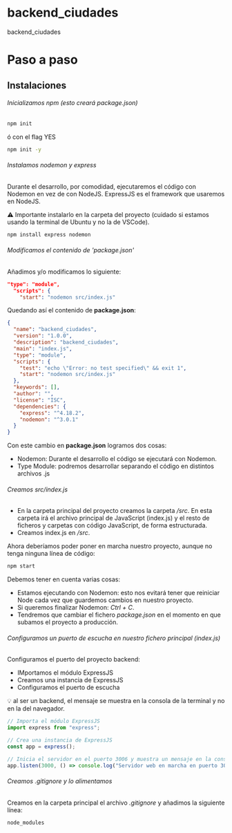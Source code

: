 # backend_ciudades
backend_ciudades


# Paso a paso
## Instalaciones

###### Inicializamos npm (esto creará package.json)
```bash
npm init
```
ó con el flag YES
```bash
npm init -y
```

###### Instalamos nodemon y express
Durante el desarrollo, por comodidad, ejecutaremos el código con Nodemon en vez de con NodeJS.
ExpressJS es el framework que usaremos en NodeJS.

⚠️ Importante instalarlo en la carpeta del proyecto (cuidado si estamos usando la terminal de Ubuntu y no la de VSCode).

```bash
npm install express nodemon
```

###### Modificamos el contenido de 'package.json'
Añadimos y/o modificamos lo siguiente:
```json
"type": "module",
  "scripts": {
    "start": "nodemon src/index.js"

```

Quedando así el contenido de **package.json**:

```json
{
  "name": "backend_ciudades",
  "version": "1.0.0",
  "description": "backend_ciudades",
  "main": "index.js",
  "type": "module",
  "scripts": {
    "test": "echo \"Error: no test specified\" && exit 1",
    "start": "nodemon src/index.js"
  },
  "keywords": [],
  "author": "",
  "license": "ISC",
  "dependencies": {
    "express": "^4.18.2",
    "nodemon": "^3.0.1"
  }
}
```

Con este cambio en **package.json** logramos dos cosas:
- Nodemon: Durante el desarrollo el código se ejecutará con Nodemon.
- Type Module: podremos desarrollar separando el código en distintos archivos .js

###### Creamos src/index.js
- En la carpeta principal del proyecto creamos la carpeta */src*. En esta carpeta irá el archivo principal de JavaScript (index.js) y el resto de ficheros y carpetas con código JavaScript, de forma estructurada.
- Creamos index.js en */src*.

Ahora deberíamos poder poner en marcha nuestro proyecto, aunque no tenga ninguna línea de código:
```bash
npm start
```

Debemos tener en cuenta varias cosas:
- Estamos ejecutando con Nodemon: esto nos evitará tener que reiniciar Node cada vez que guardemos cambios en nuestro proyecto.
- Si queremos finalizar Nodemon: *Ctrl + C*.
- Tendremos que cambiar el fichero *package.json* en el momento en que subamos el proyecto a producción.

###### Configuramos un puerto de escucha en nuestro fichero principal (index.js)
Configuramos el puerto del proyecto backend:
- IMportamos el módulo ExpressJS
- Creamos una instancia de ExpressJS
- Configuramos el puerto de escucha

💡 al ser un backend, el mensaje se muestra en la consola de la terminal y no en la del navegador.

```js
// Importa el módulo ExpressJS
import express from "express";

// Crea una instancia de ExpressJS
const app = express();

// Inicia el servidor en el puerto 3006 y muestra un mensaje en la consola
app.listen(3000, () => console.log("Servidor web en marcha en puerto 3000."));
```

###### Creamos .gitignore y lo alimentamos
Creamos en la carpeta principal el archivo *.gitignore* y añadimos la siguiente línea:

```
node_modules
```